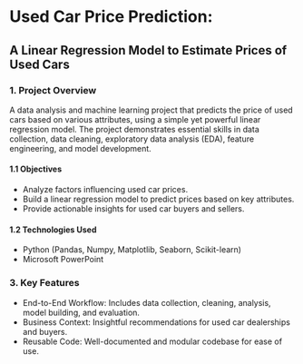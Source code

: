 # Used Car Price Prediction:
## A Linear Regression Model to Estimate Prices of Used Cars

### 1. Project Overview

A data analysis and machine learning project that predicts the price of used cars based on various attributes, using a simple yet powerful linear regression model. The project demonstrates essential skills in data collection, data cleaning, exploratory data analysis (EDA), feature engineering, and model development.

#### 1.1 Objectives
- Analyze factors influencing used car prices.
- Build a linear regression model to predict prices based on key attributes.
- Provide actionable insights for used car buyers and sellers.

#### 1.2 Technologies Used
- Python (Pandas, Numpy, Matplotlib, Seaborn, Scikit-learn)
- Microsoft PowerPoint


### 3. Key Features
- End-to-End Workflow: Includes data collection, cleaning, analysis, model building, and evaluation.
- Business Context: Insightful recommendations for used car dealerships and buyers.
- Reusable Code: Well-documented and modular codebase for ease of use.






